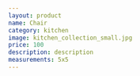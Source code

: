 ```yaml
---
layout: product
name: Chair
category: kitchen
image: kitchen_collection_small.jpg
price: 100
description: description
measurements: 5x5
---
```

